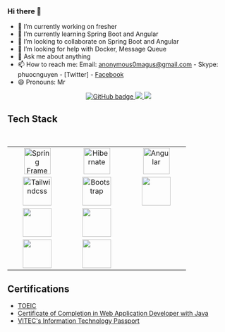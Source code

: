 ### Hi there 👋

- 🔭 I’m currently working on fresher
- 🌱 I’m currently learning Spring Boot and Angular
- 👯 I’m looking to collaborate on Spring Boot and Angular
- 🤔 I’m looking for help with Docker, Message Queue
- 💬 Ask me about anything
- 📫 How to reach me: Email: anonymous0magus@gmail.com - Skype: phuocnguyen - [Twitter] - [Facebook](https://facebook.com)
- 😄 Pronouns: Mr

<p align="center">
  <a href="https://github.com/phuocnguyen210495?tab=followers">
    <img src="https://img.shields.io/github/followers/phuocnguyen210495?label=Followers&logo=GitHub&style=for-the-badge" alt="GitHub badge" />
  </a>
  <a href="http://twitter.com/matth0998">
    <img src="https://img.shields.io/twitter/follow/matth0998?label=Twitter&logo=twitter&style=for-the-badge" />
  </a>
  <a href="https://www.youtube.com/channel/UCOcpl3mAJp0XORFM5aTaruA?sub_confirmation=1">
    <img src="https://img.shields.io/youtube/views/7MYMoGLcaMU?label=YouTube&logo=YouTube&style=for-the-badge" />
  </a>
</p>

## Tech Stack

<br>
<table>
   <tbody>
      <tr>
         <td align="center" width="20%">
            <img height=60px alt="Spring Framework" src="https://spring.io/images/spring-logo-9146a4d3298760c2e7e49595184e1975.svg"> 
         </td>
         <td align="center" width="20%">
            <img height=60px alt="Hibernate" src="https://hibernate.org/images/hibernate-logo.svg"> 
         </td>
         <td align="center" width="20%">
            <img height=60px alt="Angular" src="https://angular.io/assets/images/logos/angular/angular.svg"> 
         </td>
      </tr>
      <tr>
         <td align="center" width="20%">
            <img height=65px alt="Tailwindcss" src="https://camo.githubusercontent.com/87d7034892fd41dc88f3606bb44b853f87cd2c51/68747470733a2f2f7265666163746f72696e6775692e6e7963332e63646e2e6469676974616c6f6365616e7370616365732e636f6d2f7461696c77696e642d6c6f676f2e737667"> 
         </td>
         <td align="center" width="20%">
            <img height=65px alt="Bootstrap" src="https://camo.githubusercontent.com/0e0adf58c74c6e74bb64ece5d0ef4620f4f46915/68747470733a2f2f76352e676574626f6f7473747261702e636f6d2f646f63732f352e302f6173736574732f6272616e642f626f6f7473747261702d6c6f676f2d736861646f772e706e67"> 
         </td>
         <td align="center" width="20%">
            <img height=65px src="https://git-scm.com/images/logos/downloads/Git-Logo-2Color.png"> 
         </td>
      </tr>
      <tr>
         <td align="center" width="20%">
            <img height=65px src="https://upload.wikimedia.org/wikipedia/commons/thumb/7/7a/Trello-logo-blue.svg/800px-Trello-logo-blue.svg.png"> 
         </td>
         <td align="center" width="20%">
            <img height=65px src="https://www.redmineup.com/cms/assets/thumbnail//38122/600/redmine_logo.png"> 
        </td>
      </tr>
      <tr>
         <td align="center" width="20%">
            <img height=65px src="https://blog.tinohost.com/wp-content/uploads/2019/01/Pengertian-MySQL-Kegunaan-dan-Kelebihan.png"> 
         </td>
         <td align="center" width="20%">
            <img height=65px src="https://miro.medium.com/max/1000/0*dk5CQDYlwNtlMpc7.jpg"> 
         </td>
      </tr>
   </tbody>
</table>

## Certifications

- [TOEIC](https://drive.google.com/file/d/10Rh-AFPgXomWcZkuNRDwkg8_0YtujYLM/view?usp=sharing)
- [Certificate of Completion in Web Application Developer with Java](https://drive.google.com/file/d/10NBBN_zERKvYzbG_XJqAQED_EaczV8Hv/view?usp=sharing)
- [VITEC's Information Technology Passport](https://drive.google.com/file/d/10Lb5H8ota_Gj_dF0doTa4zXMyLK3VAfh/view?usp=sharing)

